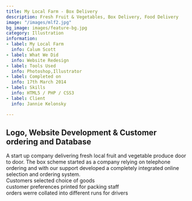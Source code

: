 ```yaml
---
title: My Local Farm - Box Delivery
description: Fresh Fruit & Vegetables, Box Delivery, Food Delivery
image: "/images/mlf2.jpg"
bg_image: images/feature-bg.jpg
category: Illustration
information:
- label: My Local Farm
  info: Calum Scott
- label: What We Did
  info: Website Redesign
- label: Tools Used
  info: Photoshop,Illustrator
- label: Completed on
  info: 17th March 2014
- label: Skills
  info: HTML5 / PHP / CSS3
- label: Client
  info: Jannie Kelonsky

---
```

## Logo, Website Development & Customer ordering and Database 

A start up company delivering fresh local fruit and vegetable produce door to door. The box scheme started as a company relying on telephone ordering and with our support developed a completely integrated online selection and ordering system. <br>Customers selected choice of goods<br>customer preferences printed for packing staff<br>orders werre collated into different runs for drivers<br>